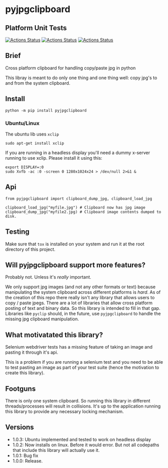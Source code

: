 # pyjpgclipboard

## Platform Unit Tests

[![Actions Status](https://github.com/zackees/pyjpgclipboard/workflows/MacOS_Tests/badge.svg)](https://github.com/zackees/pyjpgclipboard/actions/workflows/test_macos.yml)
[![Actions Status](https://github.com/zackees/pyjpgclipboard/workflows/Win_Tests/badge.svg)](https://github.com/zackees/pyjpgclipboard/actions/workflows/test_win.yml)
[![Actions Status](https://github.com/zackees/pyjpgclipboard/workflows/Ubuntu_Tests/badge.svg)](https://github.com/zackees/pyjpgclipboard/actions/workflows/test_ubuntu.yml)



## Brief

Cross platform clipboard for handling copy/paste jpg in python

This libray is meant to do only one thing and one thing well: copy jpg's to and from the
system clipboard.

## Install

```
python -m pip install pyjpgclipboard
```

### Ubuntu/Linux

The ubuntu lib uses `xclip`

```
sudo apt-get install xclip
```

If you are running in a headless display you'll need a dummy x-server running to use xclip. Please install it using this:

```
export DISPLAY=:0
sudo Xvfb -ac :0 -screen 0 1280x1024x24 > /dev/null 2>&1 &
```


## Api

```
from pyjpgclipboard import clipboard_dump_jpg, clipboard_load_jpg

clipboard_load_jpg("myfile.jpg") # Clipboard now has jpg image
clipboard_dump_jpg("myfile2.jpg) # Clipboard image contents dumped to disk.
```

## Testing

Make sure that `tox` is installed on your system and run it at the root directory of this project.


## Will pyjpgclipboard support more features?

Probably not. Unless it's *really* important.

We only support jpg images (and not any other formats or text) because manipulating the system
clipboard across different platforms is *hard*. As of the creation of this repo there really
isn't any library that allows users to copy / paste jpegs. There are a lot of libraries that
allow cross platform posting of text and binary data. So this library is intended to fill in that
gap. Libraries like `pyclip` should, in the future, use `pyjpgclipboard` to handle the missing jpg
clipboard manipulation.

## What motivatated this library?

Selenium webdriver tests has a missing feature of taking an image and pasting it through it's
api. 

This is a problem if you are running a selenium test and you need to be able to test pasting
an image as part of your test suite (hence the motivation to create this library).

## Footguns

There is only one system clipboard. So running this library in different threads/processes will
result in collisions. It's up to the application running this library to provide any necessary
locking mechanism.

## Versions

  * 1.0.3: Ubuntu implemented and tested to work on headless display
  * 1.0.2: Now installs on linux. Before it would error. But not all codepaths that include this library will actually use it.
  * 1.0.1: Bug fix
  * 1.0.0: Release.
